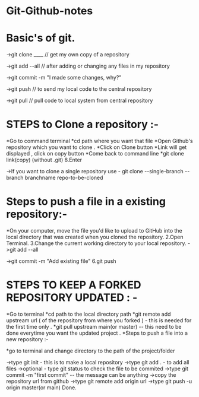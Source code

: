 # Git-Github-notes

# Basic's of git.

->git clone ____ // get my own copy of a repository

->git add --all // after adding or changing any files in my repository

->git commit -m "I made some changes, why?"

->git push // to send my local code to the central repository

->git pull // pull code to local system from central repository

# STEPS to Clone a repository :-

*Go to command terminal
*cd path where you want that file
*Open Github's repository which you want to clone .
*Click on Clone button
*Link will get displayed , click on copy button
*Come back to command line
*git clone link(copy) (without .git) 8.Enter

->If you want to clone a single repository use - git clone --single-branch --branch branchname repo-to-be-cloned

# Steps to push a file in a existing repository:-

*On your computer, move the file you'd like to upload to GitHub into the local directory that was created when you cloned the repository. 2.Open Terminal. 3.Change the current working directory to your local repository.
->git add --all

->git commit -m "Add existing file" 6.git push

# STEPS TO KEEP A FORKED REPOSITORY UPDATED : -

*Go to terminal
*cd path to the local directory path
*git remote add upstream url ( of the repository from where you forked ) - this is needed for the first time only .
*git pull upstream main(or master) -- this need to be done everytime you want the updated project .
*Steps to push a file into a new repository :-

*go to terminal and change directory to the path of the project/folder

->type git init - this is to make a local repository
->type git add . - to add all files
->optional - type git status to check the file to be commited
->type git commit -m "first commit" -- the message can be anything
->copy the repository url from github
->type git remote add origin url
->type git push -u origin master(or main)
Done.
